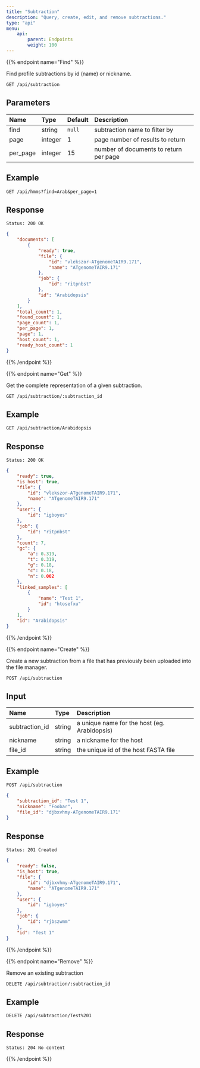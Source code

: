 ```yaml
---
title: "Subtraction"
description: "Query, create, edit, and remove subtractions."
type: "api"
menu:
    api:
        parent: Endpoints
        weight: 100
---
```


{{% endpoint name="Find" %}}

Find profile subtractions by id (name) or nickname.

```
GET /api/subtraction
```

## Parameters

| Name     | Type    | Default | Description                            |
| :---     | :------ | :------ | :------------------------------------- |
| find     | string  | `null`  | subtraction name to filter by          |
| page     | integer | 1       | page number of results to return       |
| per_page | integer | 15      | number of documents to return per page |

## Example

```
GET /api/hmms?find=Arab&per_page=1
```

## Response

```
Status: 200 OK
```

```json
{
	"documents": [
		{
			"ready": true,
			"file": {
				"id": "vlekszor-ATgenomeTAIR9.171",
				"name": "ATgenomeTAIR9.171"
			},
			"job": {
				"id": "ritpnbst"
			},
			"id": "Arabidopsis"
		}
	],
	"total_count": 1,
	"found_count": 1,
	"page_count": 1,
	"per_page": 1,
	"page": 1,
	"host_count": 1,
	"ready_host_count": 1
}
```

{{% /endpoint %}}


{{% endpoint name="Get" %}}

Get the complete representation of a given subtraction.

```
GET /api/subtraction/:subtraction_id
```

## Example

```
GET /api/subtraction/Arabidopsis
```

## Response

```
Status: 200 OK
```

```json
{
	"ready": true,
	"is_host": true,
	"file": {
		"id": "vlekszor-ATgenomeTAIR9.171",
		"name": "ATgenomeTAIR9.171"
	},
	"user": {
		"id": "igboyes"
	},
	"job": {
		"id": "ritpnbst"
	},
	"count": 7,
	"gc": {
		"a": 0.319,
		"t": 0.319,
		"g": 0.18,
		"c": 0.18,
		"n": 0.002
	},
	"linked_samples": [
		{
			"name": "Test 1",
			"id": "htosefxu"
		}
	],
	"id": "Arabidopsis"
}
```

{{% /endpoint %}}


{{% endpoint name="Create" %}}

Create a new subtraction from a file that has previously been uploaded into the file manager.

```
POST /api/subtraction
```

## Input

| Name           | Type   | Description                                            |
| :------------- | :----- | :----------------------------------------------------- |
| subtraction_id | string | a unique name for the host (eg. Arabidopsis)           |
| nickname       | string | a nickname for the host                                |
| file_id        | string | the unique id of the host FASTA file                   |

## Example

```
POST /api/subtraction
```

```json
{
	"subtraction_id": "Test 1",
	"nickname": "Foobar",
	"file_id": "djbxvhmy-ATgenomeTAIR9.171"
}
```

## Response

```
Status: 201 Created
```

```json
{
	"ready": false,
	"is_host": true,
	"file": {
		"id": "djbxvhmy-ATgenomeTAIR9.171",
		"name": "ATgenomeTAIR9.171"
	},
	"user": {
		"id": "igboyes"
	},
	"job": {
		"id": "rjbszwmm"
	},
	"id": "Test 1"
}
```

{{% /endpoint %}}


{{% endpoint name="Remove" %}}

Remove an existing subtraction

```
DELETE /api/subtraction/:subtraction_id
```

## Example

```
DELETE /api/subtraction/Test%201
```

## Response

```
Status: 204 No content
```

{{% /endpoint %}}
